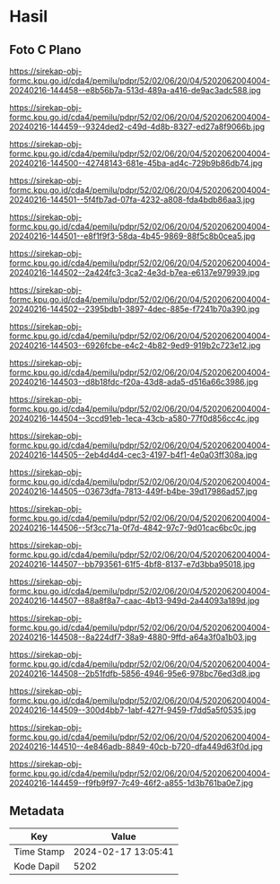 # Hasil

## Foto C Plano

https://sirekap-obj-formc.kpu.go.id/cda4/pemilu/pdpr/52/02/06/20/04/5202062004004-20240216-144458--e8b56b7a-513d-489a-a416-de9ac3adc588.jpg

https://sirekap-obj-formc.kpu.go.id/cda4/pemilu/pdpr/52/02/06/20/04/5202062004004-20240216-144459--9324ded2-c49d-4d8b-8327-ed27a8f9066b.jpg

https://sirekap-obj-formc.kpu.go.id/cda4/pemilu/pdpr/52/02/06/20/04/5202062004004-20240216-144500--42748143-681e-45ba-ad4c-729b9b86db74.jpg

https://sirekap-obj-formc.kpu.go.id/cda4/pemilu/pdpr/52/02/06/20/04/5202062004004-20240216-144501--5f4fb7ad-07fa-4232-a808-fda4bdb86aa3.jpg

https://sirekap-obj-formc.kpu.go.id/cda4/pemilu/pdpr/52/02/06/20/04/5202062004004-20240216-144501--e8f1f9f3-58da-4b45-9869-88f5c8b0cea5.jpg

https://sirekap-obj-formc.kpu.go.id/cda4/pemilu/pdpr/52/02/06/20/04/5202062004004-20240216-144502--2a424fc3-3ca2-4e3d-b7ea-e6137e979939.jpg

https://sirekap-obj-formc.kpu.go.id/cda4/pemilu/pdpr/52/02/06/20/04/5202062004004-20240216-144502--2395bdb1-3897-4dec-885e-f7241b70a390.jpg

https://sirekap-obj-formc.kpu.go.id/cda4/pemilu/pdpr/52/02/06/20/04/5202062004004-20240216-144503--6926fcbe-e4c2-4b82-9ed9-919b2c723e12.jpg

https://sirekap-obj-formc.kpu.go.id/cda4/pemilu/pdpr/52/02/06/20/04/5202062004004-20240216-144503--d8b18fdc-f20a-43d8-ada5-d516a66c3986.jpg

https://sirekap-obj-formc.kpu.go.id/cda4/pemilu/pdpr/52/02/06/20/04/5202062004004-20240216-144504--3ccd91eb-1eca-43cb-a580-77f0d856cc4c.jpg

https://sirekap-obj-formc.kpu.go.id/cda4/pemilu/pdpr/52/02/06/20/04/5202062004004-20240216-144505--2eb4d4d4-cec3-4197-b4f1-4e0a03ff308a.jpg

https://sirekap-obj-formc.kpu.go.id/cda4/pemilu/pdpr/52/02/06/20/04/5202062004004-20240216-144505--03673dfa-7813-449f-b4be-39d17986ad57.jpg

https://sirekap-obj-formc.kpu.go.id/cda4/pemilu/pdpr/52/02/06/20/04/5202062004004-20240216-144506--5f3cc71a-0f7d-4842-97c7-9d01cac6bc0c.jpg

https://sirekap-obj-formc.kpu.go.id/cda4/pemilu/pdpr/52/02/06/20/04/5202062004004-20240216-144507--bb793561-61f5-4bf8-8137-e7d3bba95018.jpg

https://sirekap-obj-formc.kpu.go.id/cda4/pemilu/pdpr/52/02/06/20/04/5202062004004-20240216-144507--88a8f8a7-caac-4b13-949d-2a44093a189d.jpg

https://sirekap-obj-formc.kpu.go.id/cda4/pemilu/pdpr/52/02/06/20/04/5202062004004-20240216-144508--8a224df7-38a9-4880-9ffd-a64a3f0a1b03.jpg

https://sirekap-obj-formc.kpu.go.id/cda4/pemilu/pdpr/52/02/06/20/04/5202062004004-20240216-144508--2b51fdfb-5856-4946-95e6-978bc76ed3d8.jpg

https://sirekap-obj-formc.kpu.go.id/cda4/pemilu/pdpr/52/02/06/20/04/5202062004004-20240216-144509--300d4bb7-1abf-427f-9459-f7dd5a5f0535.jpg

https://sirekap-obj-formc.kpu.go.id/cda4/pemilu/pdpr/52/02/06/20/04/5202062004004-20240216-144510--4e846adb-8849-40cb-b720-dfa449d63f0d.jpg

https://sirekap-obj-formc.kpu.go.id/cda4/pemilu/pdpr/52/02/06/20/04/5202062004004-20240216-144459--f9fb9f97-7c49-46f2-a855-1d3b761ba0e7.jpg


## Metadata

| Key        | Value               |
| ---------- | ------------------- |
| Time Stamp | 2024-02-17 13:05:41 |
| Kode Dapil | 5202                |



